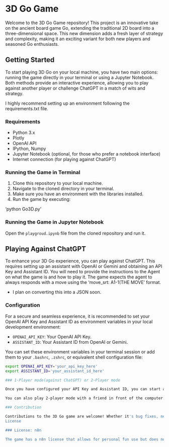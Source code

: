 # 3D Go Game

Welcome to the 3D Go Game repository! This project is an innovative take on the ancient board game Go, extending the traditional 2D board into a three-dimensional space. This new dimension adds a fresh layer of strategy and complexity, making it an exciting variant for both new players and seasoned Go enthusiasts.

## Getting Started

To start playing 3D Go on your local machine, you have two main options: running the game directly in your terminal or using a Jupyter Notebook. Both methods provide an interactive experience, allowing you to play against another player or challenge ChatGPT in a match of wits and strategy.

I highly recommend setting up an environment following the requirements.txt file.

### Requirements

- Python 3.x
- Plotly
- OpenAI API
- IPython, Numpy
- Jupyter Notebook (optional, for those who prefer a notebook interface)
- Internet connection (for playing against ChatGPT)

### Running the Game in Terminal

1. Clone this repository to your local machine.
2. Navigate to the cloned directory in your terminal.
3. Make sure you have an environment with the libraries installed.
3. Run the game by executing:

‘python Go3D.py’

### Running the Game in Jupyter Notebook

Open the `playgroud.ipynb` file from the cloned repository and run it.

## Playing Against ChatGPT

To enhance your 3D Go experience, you can play against ChatGPT. This requires setting up an assistant with OpenAI or Gemini and obtaining an API Key and Assistant ID. You will need to provide the instructions to the Agent on what the game is and how to play it. The game expects the agent to always responds with a move using the ‘move_srt: A1-1(THE MOVE’ format.

* I plan on converting this into a JSON soon.

### Configuration

For a secure and seamless experience, it is recommended to set your OpenAI API Key and Assistant ID as environment variables in your local development environment:

- `OPENAI_API_KEY`: Your OpenAI API Key.
- `ASSISTANT_ID`: Your Assistant ID from OpenAI or Gemini.

You can set these environment variables in your terminal session or add them to your `.bashrc`, `.zshrc`, or equivalent shell configuration file:

```bash
export OPENAI_API_KEY='your_api_key_here'
export ASSISTANT_ID='your_assistant_id_here'

### 1-Player mode(against ChatGPT) or 2-Player mode

Once you have configured your API Key and Assistant ID, you can start a game against ChatGPT by following the prompts in the terminal or Jupyter Notebook interface to play 1-player mode. The game will automatically use your API credentials to communicate with ChatGPT and provide a challenging AI opponent.

You can also play 2-player mode with a friend in front of the computer.

### Contribution

Contributions to the 3D Go game are welcome! Whether it's bug fixes, new features, or improvements to the existing codebase, feel free to fork this repository and submit a pull request.
License

### License: n8n

The game has a n8n license that allows for personal fun use but does not allow commercial use or distribution.